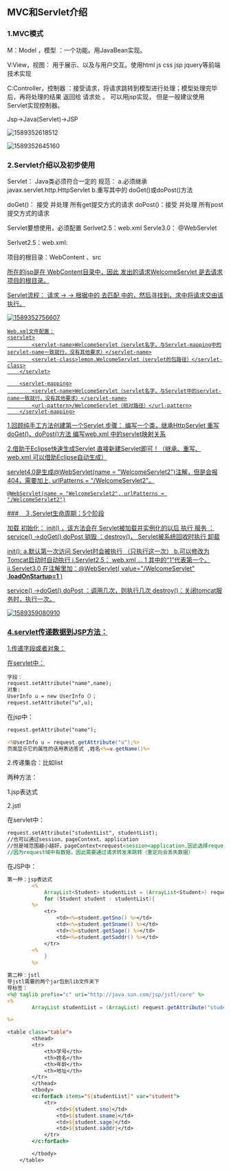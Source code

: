 ## MVC和Servlet介绍

### 1.MVC模式

M：Model	，模型  ：一个功能。用JavaBean实现。

V:View，视图： 用于展示、以及与用户交互。使用html  js  css jsp jquery等前端技术实现

C:Controller，控制器 ：接受请求，将请求跳转到模型进行处理；模型处理完毕后，再将处理的结果
			返回给 请求处 。 可以用jsp实现，  但是一般建议使用 Servlet实现控制器。

Jsp->Java(Servlet)->JSP

![1589352618512](E:\待办\Java-Butterfly-Transform\学习笔记\Servlet和JSP\assets\1589352618512.png)

![1589352645160](E:\待办\Java-Butterfly-Transform\学习笔记\Servlet和JSP\assets\1589352645160.png)

### 2.Servlet介绍以及初步使用

Servlet：
Java类必须符合一定的 规范：
	a.必须继承  javax.servlet.http.HttpServlet
	b.重写其中的 doGet()或doPost()方法

 doGet()： 接受 并处理 所有get提交方式的请求
 doPost()：接受 并处理 所有post提交方式的请求

Servlet要想使用，必须配置
Serlvet2.5：web.xml
Servle3.0： @WebServlet


Serlvet2.5：web.xml:

项目的根目录：WebContent 、src

<a href="WelcomeServlet">所在的jsp是在 WebContent目录中，因此 发出的请求WelcomeServlet  是去请求项目的根目录。

Servlet流程：
请求 -><url-pattern> -> 根据<servlet-mapping>中的<servlet-name> 去匹配  <servlet> 中的<servlet-name>，然后寻找到<servlet-class>，求中将请求交由该<servlet-class>执行。

![1589352756607](E:\待办\Java-Butterfly-Transform\学习笔记\Servlet和JSP\assets\1589352756607.png)

```
Web.xml文件配置：
<servlet>
        <servlet-name>WelcomeServlet（servlet名字，与Servlet-mapping中的servlet-name一致就行，没有其他要求）</servlet-name>
        <servlet-class>lemon.WelcomeServlet（servlet的包路径）</servlet-class>
    </servlet>

    <servlet-mapping>
        <servlet-name>WelcomeServlet（servlet名字，与Servlet中的servlet-name一致就行，没有其他要求）</servlet-name>
        <url-pattern>/WelcomeServlet（相对路径）</url-pattern>
    </servlet-mapping>
```

1.回顾纯手工方法创建第一个Servlet
步骤：
编写一个类，继承HttpServlet
重写doGet()、doPost()方法
编写web.xml 中的servlet映射关系

2.借助于Eclipse快速生成Servlet
直接新建Servlet即可！（继承、重写、web.xml  可以借助Eclipse自动生成）

servlet4.0是生成@WebServlet(name = "WelcomeServlet2")注解，但是会报404，需要加上, urlPatterns = "/WelcomeServlet2"。

```
@WebServlet(name = "WelcomeServlet2", urlPatterns = "/WelcomeServlet2")
```

###　３.Servlet生命周期：5个阶段 

加载
初始化： init()  ，该方法会在 Servlet被加载并实例化的以后 执行
服务  ：service() ->doGet()  doPost
销毁  ：destroy()，  Servlet被系统回收时执行
卸载

init():
	a.默认第一次访问 Servlet时会被执行 （只执行这一次）
	b.可以修改为 Tomcat启动时自动执行
		i.Servlet2.5：  web.xml
			  <servlet>
				...
  				 <load-on-startup>1</load-on-startup>
    			</servlet>
			其中的“1”代表第一个。
		ii.Servlet3.0
			在注解里加：@WebServlet( value="/WelcomeServlet" ,**loadOnStartup=1**  )

service() ->doGet()  doPost ：调用几次，则执行几次
destroy()：关闭tomcat服务时，执行一次。

![1589359080910](E:\待办\Java-Butterfly-Transform\学习笔记\Servlet和JSP\assets\1589359080910.png)

### 4.servlet传递数据到JSP方法：

1.传递字段或者对象：

在servlet中：

```jsp
字段：
request.setAttribute("name",name);
对象:
UserInfo u = new UserInfo（）；
request.setAttribute("u",u);
```

在jsp中：

```jsp
request.getAttribute("name");

<%UserInfo u = request.getAttribute("u");%>
页面显示它的属性的话用表达答式 ,姓名<%=u.getName()%>

```

2.传递集合：比如list

两种方法：

1.jsp表达式

2.jstl

在servlet中：

```jsp
request.setAttribute("studentList", studentList);
//也可以通过session、pageContext、application
//但是域范围越小越好，pageContext<request<session<application,因此选择request。
//因为request域中有数据，因此需要通过请求转发来跳转（重定向会丢失数据）           request.getRequestDispatcher("studentShow.jsp").forward(request,response);
```

在JSP中：

```jsp
第一种：jsp表达式
		<%
            ArrayList<Student> studentList = (ArrayList<Student>) request.getAttribute("studentList");
            for (Student student : studentList){
        %>
            <tr>
                <td><%=student.getSno() %></td>
                <td><%=student.getSname() %></td>
                <td><%=student.getSage() %></td>
                <td><%=student.getSaddr() %></td>
            </tr>
        <%
            }
     	%>

第二种：jstl
导jstl需要的两个jar包到lib文件夹下
导标签：
<%@ taglib prefix="c" uri="http://java.sun.com/jsp/jstl/core" %>
<%
        ArrayList studentList = (ArrayList) request.getAttribute("studentList");

%>

<table class="table">
        <thead>
        <tr>
            <th>学号</th>
            <th>姓名</th>
            <th>年龄</th>
            <th>地址</th>
        </tr>
        </thead>
        <tbody>
        <c:forEach items="${studentList}" var="student">
            <tr>
                <td>${student.sno}</td>
                <td>${student.sname}</td>
                <td>${student.sage}</td>
                <td>${student.saddr}</td>
            </tr>
        </c:forEach>

        </tbody>
    </table>
```

